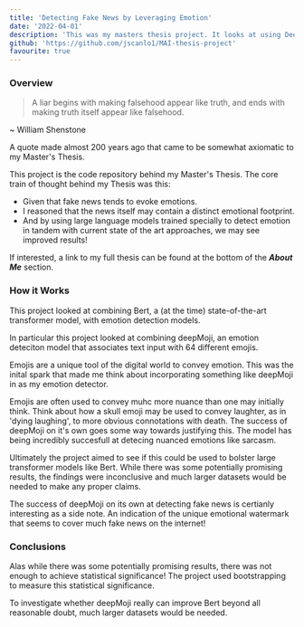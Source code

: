 ```yaml
---
title: 'Detecting Fake News by Leveraging Emotion'
date: '2022-04-01'
description: 'This was my masters thesis project. It looks at using DeepMoji alongside (at the time) state of the art Transformer models for detecting fake news'
github: 'https://github.com/jscanlo1/MAI-thesis-project'
favourite: true
---
```


### Overview

> A liar begins with making falsehood appear like truth, and ends with making truth itself appear like falsehood. 

~ William Shenstone

A quote made almost 200 years ago that came to be somewhat axiomatic to my Master's Thesis.

This project is the code repository behind my Master's Thesis.
The core train of thought behind my Thesis was this:
 - Given that fake news tends to evoke emotions.
 - I reasoned that the news itself may contain a distinct emotional footprint.
 - And by using large language models trained specially to detect emotion in tandem with current state of the art approaches, we may see improved results!


If interested, a link to my full thesis can be found at the bottom of the ***About Me*** section.



### How it Works


This project looked at combining Bert, a (at the time) state-of-the-art transformer model, with emotion detection models.

In particular this project looked at combining deepMoji, an emotion deteciton model that associates text input with 64 different emojis.



Emojis are a unique tool of the digital world to convey emotion. This was the inital spark that made me think about incorporating something like deepMoji in as my emotion detector.

Emojis are often used to convey muhc more nuance than one may initially think. Think about how a skull emoji may be used to convey laughter, as in 'dying laughing', to more obvious connotations with death.
The success of deepMoji on it's own goes some way towards justifying this. The model has being incredibly succesfull at detecing nuanced emotions like sarcasm.


Ultimately the project aimed to see if this could be used to bolster large transformer models like Bert. While there was some potentially promising results, the findings were inconclusive and much larger datasets would be needed to make any proper claims.

The success of deepMoji on its own at detecting fake news is certianly interesting as a side note. An indication of the unique emotional watermark that seems to cover much fake news on the internet!

### Conclusions

Alas while there was some potentially promising results, there was not enough to achieve statistical significance! The project used bootstrapping to measure this statistical significance. 

To investigate whether deepMoji really can improve Bert beyond all reasonable doubt, much larger datasets would be needed.